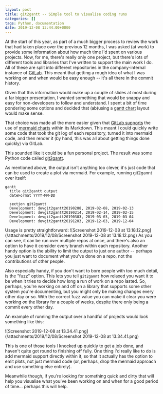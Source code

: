 ```yaml
---
layout: post
title: git2gantt -- Simple tool to visualise coding runs
categories: []
tags: Python, documentation
date: 2019-12-08 13:44:00+0000
---
```


At the start of this year, as part of a much bigger process to review the
work that had taken place over the previous 12 months, I was asked (at work)
to provide some information about how much time I'd spent on various
projects. Now, for me, there's really only one project, but there's lots of
different tools and libraries that I've written to support the main work I
do. All of these are split into different repositories in the
company-internal instance of [GitLab](https://about.gitlab.com/). This meant
that getting a rough idea of what I was working on and when would be easy
enough -- it's all there in the commit history.

Given that this information would make up a couple of slides at most during
a far bigger presentation, I wanted something that would be snappy and easy
for non-developers to follow and understand. I spent a bit of time pondering
some options and decided that (ab)using a [gantt
chart](https://en.wikipedia.org/wiki/Gantt_chart) layout would make sense.

That choice was made all the more easier given that [GitLab
supports](https://docs.gitlab.com/ee/user/markdown.html#mermaid) the use of
[mermaid charts](https://mermaid-js.github.io/mermaid/#/) within its
Markdown. This meant I could quickly write some code that took the git log
of each repository, turned it into mermaid code, and then render it (by
hand, this was all about getting things done quickly) via GitLab.

This sounded like it could be a fun personal project. The result was some
Python code called [git2gantt](https://github.com/davep/git2gantt).

As mentioned above, the output isn't anything too clever, it's just code
that can be used to create a plot via mermaid. For example, running
git2gannt over itself:

```
gantt
  title git2gantt output
  dateFormat YYYY-MM-DD

  section git2gantt
  Development: devgit2gantt20190208, 2019-02-08, 2019-02-13
  Development: devgit2gantt20190214, 2019-02-14, 2019-02-15
  Development: devgit2gantt20190303, 2019-03-03, 2019-03-04
  Development: devgit2gantt20191203, 2019-12-03, 2019-12-04
```

Usage is pretty straightforward: ![Screenshot 2019-12-08 at
13.18.12.png](/attachments/2019/12/08/Screenshot 2019-12-08 at 13.18.12.png)
As you can see, it can be run over multiple repos at once, and there's also
an option to have it consider every branch within each repository. Another
handy option is the ability to limit the output to just one author --
perhaps you just want to document what you've done on a repo, not the
contributions of other people.

Also especially handy, if you don't want to bore people with too much
detail, is the "fuzz" option. This lets you tell `git2gannt` how relaxed you
want it to be when it tries to decide how long a run of work on a repo
lasted. So, perhaps, you're working on and off on a library that supports
some other system you're documenting, but you might only be making changes
every other day or so. With the correct fuzz value you can make it clear you
were working *on* the library for a couple of weeks, despite there only
being a commit every other day.

An example of running the output over a handful of projects would look
something like this:

![Screenshot 2019-12-08 at 13.34.41.png](/attachments/2019/12/08/Screenshot 2019-12-08 at 13.34.41.png)

This is one of those tools I knocked up quickly to get a job done, and
haven't quite got round to finishing off fully. One thing I'd really like to
do is add mermaid support directly within it, so that it actually has the
option to emit plots, not just mermaid code (or, perhaps, drop the mermaid
approach and use something else entirely).

Meanwhile though, if you're looking for something quick and dirty that will
help you visualise what you've been working on and when for a good period of
time... perhaps this will help.

[//]: # (2019-12-08-git2gantt.md ends here)
